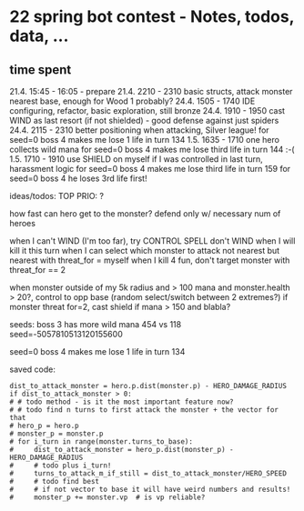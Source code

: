 # 22 spring bot contest - Notes, todos, data, ...

## time spent
21.4. 15:45 - 16:05 - prepare
21.4. 2210 - 2310 basic structs, attack monster nearest base, enough for Wood 1 probably?
24.4. 1505 - 1740 IDE configuring, refactor, basic exploration, still bronze
24.4. 1910 - 1950 cast WIND as last resort (if not shielded) - good defense against just spiders
24.4. 2115 - 2310 better positioning when attacking, Silver league!
for seed=0 boss 4 makes me lose 1 life in turn 134
1.5. 1635 - 1710  one hero collects wild mana
for seed=0 boss 4 makes me lose third life in turn 144 :-(
1.5. 1710 - 1910 use SHIELD on myself if I was controlled in last turn, harassment logic
for seed=0 boss 4 makes me lose third life in turn 159
for seed=0 boss 4 he loses 3rd life first!

ideas/todos:
TOP PRIO: ?

how fast can hero get to the monster?
defend only w/ necessary num of heroes

when I can't WIND (I'm too far), try CONTROL SPELL
don't WIND when I will kill it this turn
when I can select which monster to attack not nearest but nearest with threat_for = myself
when I kill 4 fun, don't target monster with threat_for == 2

when monster outside of my 5k radius and > 100 mana and monster.health > 20?, control to opp base (random select/switch between 2 extremes?)
if monster threat for=2, cast shield if mana > 150 and blabla?


seeds:
boss 3 has more wild mana 454 vs 118
seed=-5057810513120155600

seed=0
boss 4 makes me lose 1 life in turn 134


saved code:
```
dist_to_attack_monster = hero.p.dist(monster.p) - HERO_DAMAGE_RADIUS
if dist_to_attack_monster > 0:
# # todo method - is it the most important feature now?
# # todo find n turns to first attack the monster + the vector for that
# hero_p = hero.p
# monster_p = monster.p
# for i_turn in range(monster.turns_to_base):
#     dist_to_attack_monster = hero_p.dist(monster_p) - HERO_DAMAGE_RADIUS
#     # todo plus i_turn!
#     turns_to_attack_m_if_still = dist_to_attack_monster/HERO_SPEED
#     # todo find best
#     # if not vector to base it will have weird numbers and results!
#     monster_p += monster.vp  # is vp reliable?
```
